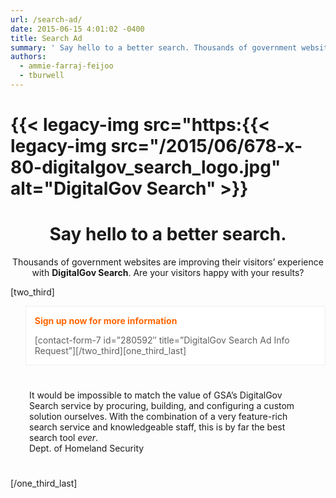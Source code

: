 ```yaml
---
url: /search-ad/
date: 2015-06-15 4:01:02 -0400
title: Search Ad
summary: ' Say hello to a better search. Thousands of government websites are improving their visitors&#8217; experience with DigitalGov Search. Are your visitors happy with your results? \[two\_third] Sign up now for more information [contact-form-7 id=&#8221;280592&#8243; title=&#8221;DigitalGov Search Ad Info Request&#8221;\]\[/two\_third\][one\_third\_last] It would be impossible to match the value of GSA&#8217;s DigitalGov Search service'
authors:
  - ammie-farraj-feijoo
  - tburwell
---
```


# {{< legacy-img src="https:{{< legacy-img src="/2015/06/678-x-80-digitalgov\_search\_logo.jpg" alt="DigitalGov Search" >}}

<h1 style="text-align: center">
  Say hello to a better search.
</h1>

<p style="text-align: center">
  Thousands of government websites are improving their visitors&#8217; experience with <strong>DigitalGov Search</strong>. Are your visitors happy with your results?
</p>

[two_third]

<blockquote style="border: 1px solid #eee;background: white">
  <p style="color: #006873;text-align: left">
    <span style="color: #ff6600"><strong>Sign up now for more information</strong></span>
  </p>
  
  <p>
    [contact-form-7 id=&#8221;280592&#8243; title=&#8221;DigitalGov Search Ad Info Request&#8221;][/two_third][one_third_last]
  </p>
</blockquote>

<div class="testimonial small" style="padding: 25px 30px;font-style: normal">
  It would be impossible to match the value of GSA&#8217;s DigitalGov Search service by procuring, building, and configuring a custom solution ourselves. With the combination of a very feature-rich search service and knowledgeable staff, this is by far the best search tool <em>ever</em>.<br /> <span class="test-author">Dept. of Homeland Security</span>
</div>

[/one\_third\_last]